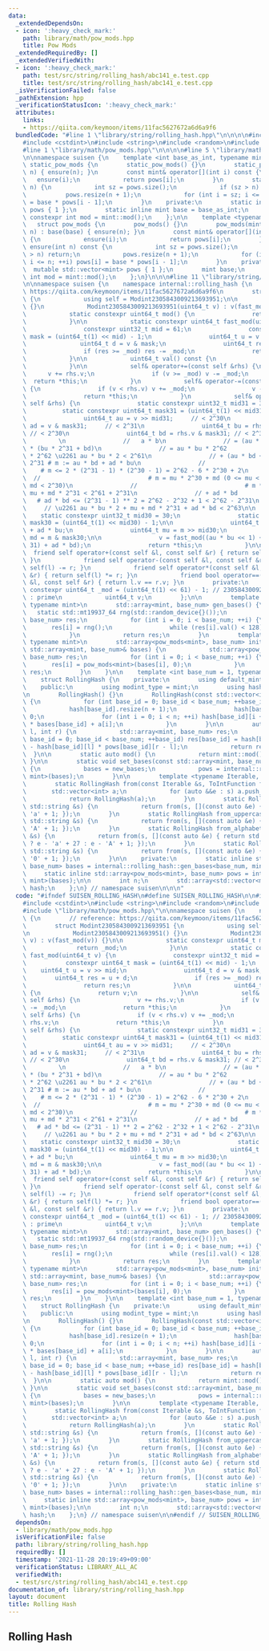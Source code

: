 ```yaml
---
data:
  _extendedDependsOn:
  - icon: ':heavy_check_mark:'
    path: library/math/pow_mods.hpp
    title: Pow Mods
  _extendedRequiredBy: []
  _extendedVerifiedWith:
  - icon: ':heavy_check_mark:'
    path: test/src/string/rolling_hash/abc141_e.test.cpp
    title: test/src/string/rolling_hash/abc141_e.test.cpp
  _isVerificationFailed: false
  _pathExtension: hpp
  _verificationStatusIcon: ':heavy_check_mark:'
  attributes:
    links:
    - https://qiita.com/keymoon/items/11fac5627672a6d6a9f6
  bundledCode: "#line 1 \"library/string/rolling_hash.hpp\"\n\n\n\n#include <array>\n\
    #include <cstdint>\n#include <string>\n#include <random>\n#include <vector>\n\n\
    #line 1 \"library/math/pow_mods.hpp\"\n\n\n\n#line 5 \"library/math/pow_mods.hpp\"\
    \n\nnamespace suisen {\n    template <int base_as_int, typename mint>\n    struct\
    \ static_pow_mods {\n        static_pow_mods() {}\n        static_pow_mods(int\
    \ n) { ensure(n); }\n        const mint& operator[](int i) const {\n         \
    \   ensure(i);\n            return pows[i];\n        }\n        static void ensure(int\
    \ n) {\n            int sz = pows.size();\n            if (sz > n) return;\n \
    \           pows.resize(n + 1);\n            for (int i = sz; i <= n; ++i) pows[i]\
    \ = base * pows[i - 1];\n        }\n    private:\n        static inline std::vector<mint>\
    \ pows { 1 };\n        static inline mint base = base_as_int;\n        static\
    \ constexpr int mod = mint::mod();\n    };\n\n    template <typename mint>\n \
    \   struct pow_mods {\n        pow_mods() {}\n        pow_mods(mint base, int\
    \ n) : base(base) { ensure(n); }\n        const mint& operator[](int i) const\
    \ {\n            ensure(i);\n            return pows[i];\n        }\n        void\
    \ ensure(int n) const {\n            int sz = pows.size();\n            if (sz\
    \ > n) return;\n            pows.resize(n + 1);\n            for (int i = sz;\
    \ i <= n; ++i) pows[i] = base * pows[i - 1];\n        }\n    private:\n      \
    \  mutable std::vector<mint> pows { 1 };\n        mint base;\n        static constexpr\
    \ int mod = mint::mod();\n    };\n}\n\n\n#line 11 \"library/string/rolling_hash.hpp\"\
    \n\nnamespace suisen {\n    namespace internal::rolling_hash {\n        // reference:\
    \ https://qiita.com/keymoon/items/11fac5627672a6d6a9f6\n        struct Modint2305843009213693951\
    \ {\n            using self = Modint2305843009213693951;\n\n            Modint2305843009213693951()\
    \ {}\n            Modint2305843009213693951(uint64_t v) : v(fast_mod(v)) {}\n\n\
    \            static constexpr uint64_t mod() {\n                return _mod;\n\
    \            }\n\n            static constexpr uint64_t fast_mod(uint64_t v) {\n\
    \                constexpr uint32_t mid = 61;\n                constexpr uint64_t\
    \ mask = (uint64_t(1) << mid) - 1;\n                uint64_t u = v >> mid;\n \
    \               uint64_t d = v & mask;\n                uint64_t res = u + d;\n\
    \                if (res >= _mod) res -= _mod;\n                return res;\n\
    \            }\n\n            uint64_t val() const {\n                return v;\n\
    \            }\n\n            self& operator+=(const self &rhs) {\n          \
    \      v += rhs.v;\n                if (v >= _mod) v -= _mod;\n              \
    \  return *this;\n            }\n            self& operator-=(const self &rhs)\
    \ {\n                if (v < rhs.v) v += _mod;\n                v -= rhs.v;\n\
    \                return *this;\n            }\n            self& operator*=(const\
    \ self &rhs) {\n                static constexpr uint32_t mid31 = 31;\n      \
    \          static constexpr uint64_t mask31 = (uint64_t(1) << mid31) - 1;\n\n\
    \                uint64_t au = v >> mid31;     // < 2^30\n                uint64_t\
    \ ad = v & mask31;     // < 2^31\n                uint64_t bu = rhs.v >> mid31;\
    \ // < 2^30\n                uint64_t bd = rhs.v & mask31; // < 2^31\n       \
    \         \n                //   a * b\n                // = (au * 2^31 + ad)\
    \ * (bu * 2^31 + bd)\n                // = au * bu * 2^62             # au * bu\
    \ * 2^62 \u2261 au * bu * 2 < 2^61\n                // + (au * bd + ad * bu) *\
    \ 2^31 # m := au * bd + ad * bu\n                //                          \
    \    # m <= 2 * (2^31 - 1) * (2^30 - 1) = 2^62 - 6 * 2^30 + 2\n              \
    \  //                              # m = mu * 2^30 + md (0 <= mu < 2^32, 0 <=\
    \ md < 2^30)\n                //                              # m * 2^31 \u2261\
    \ mu + md * 2^31 < 2^61 + 2^31\n                // + ad * bd                 \
    \   # ad * bd <= (2^31 - 1) ** 2 = 2^62 - 2^32 + 1 < 2^62 - 2^31\n           \
    \     // \u2261 au * bu * 2 + mu + md * 2^31 + ad * bd < 2^63\n\n            \
    \    static constexpr uint32_t mid30 = 30;\n                static constexpr uint64_t\
    \ mask30 = (uint64_t(1) << mid30) - 1;\n\n                uint64_t m = au * bd\
    \ + ad * bu;\n                uint64_t mu = m >> mid30;\n                uint64_t\
    \ md = m & mask30;\n\n                v = fast_mod((au * bu << 1) + mu + (md <<\
    \ 31) + ad * bd);\n                return *this;\n            }\n\n          \
    \  friend self operator+(const self &l, const self &r) { return self(l) += r;\
    \ }\n            friend self operator-(const self &l, const self &r) { return\
    \ self(l) -= r; }\n            friend self operator*(const self &l, const self\
    \ &r) { return self(l) *= r; }\n            friend bool operator==(const self\
    \ &l, const self &r) { return l.v == r.v; }\n        private:\n            static\
    \ constexpr uint64_t _mod = (uint64_t(1) << 61) - 1; // 2305843009213693951UL\
    \ : prime\n            uint64_t v;\n        };\n\n        template <int base_num,\
    \ typename mint>\n        std::array<mint, base_num> gen_bases() {\n         \
    \   static std::mt19937_64 rng(std::random_device{}());\n            std::array<mint,\
    \ base_num> res;\n            for (int i = 0; i < base_num; ++i) {\n         \
    \       res[i] = rng();\n                while (res[i].val() < 128) res[i] = rng();\n\
    \            }\n            return res;\n        }\n        template <int base_num,\
    \ typename mint>\n        std::array<pow_mods<mint>, base_num> init_pows(const\
    \ std::array<mint, base_num>& bases) {\n            std::array<pow_mods<mint>,\
    \ base_num> res;\n            for (int i = 0; i < base_num; ++i) {\n         \
    \       res[i] = pow_mods<mint>(bases[i], 0);\n            }\n            return\
    \ res;\n        }\n    }\n\n    template <int base_num = 1, typename mint = internal::rolling_hash::Modint2305843009213693951>\n\
    \    struct RollingHash {\n    private:\n        using default_mint = internal::rolling_hash::Modint2305843009213693951;\n\
    \    public:\n        using modint_type = mint;\n        using hash_type = decltype(mint::mod());\n\
    \n        RollingHash() {}\n        RollingHash(const std::vector<int> &a) : n(a.size())\
    \ {\n            for (int base_id = 0; base_id < base_num; ++base_id) {\n    \
    \            hash[base_id].resize(n + 1);\n                hash[base_id][0] =\
    \ 0;\n                for (int i = 0; i < n; ++i) hash[base_id][i + 1] = hash[base_id][i]\
    \ * bases[base_id] + a[i];\n            }\n        }\n\n        auto operator()(int\
    \ l, int r) {\n            std::array<mint, base_num> res;\n            for (int\
    \ base_id = 0; base_id < base_num; ++base_id) res[base_id] = hash[base_id][r]\
    \ - hash[base_id][l] * pows[base_id][r - l];\n            return res;\n      \
    \  }\n\n        static auto mod() {\n            return mint::mod();\n       \
    \ }\n\n        static void set_bases(const std::array<mint, base_num> &new_bases)\
    \ {\n            bases = new_bases;\n            pows = internal::rolling_hash::init_pows<base_num,\
    \ mint>(bases);\n        }\n\n        template <typename Iterable, typename ToIntFunction>\n\
    \        static RollingHash from(const Iterable &s, ToIntFunction f) {\n     \
    \       std::vector<int> a;\n            for (auto &&e : s) a.push_back(f(e));\n\
    \            return RollingHash(a);\n        }\n        static RollingHash from_lowercase_alphabet(const\
    \ std::string &s) {\n            return from(s, [](const auto &e) { return e -\
    \ 'a' + 1; });\n        }\n        static RollingHash from_uppercase_alphabet(const\
    \ std::string &s) {\n            return from(s, [](const auto &e) { return e -\
    \ 'A' + 1; });\n        }\n        static RollingHash from_alphabet(const std::string\
    \ &s) {\n            return from(s, [](const auto &e) { return std::islower(e)\
    \ ? e - 'a' + 27 : e - 'A' + 1; });\n        }\n        static RollingHash from_digit(const\
    \ std::string &s) {\n            return from(s, [](const auto &e) { return e -\
    \ '0' + 1; });\n        }\n\n    private:\n        static inline std::array<mint,\
    \ base_num> bases = internal::rolling_hash::gen_bases<base_num, mint>();\n   \
    \     static inline std::array<pow_mods<mint>, base_num> pows = internal::rolling_hash::init_pows<base_num,\
    \ mint>(bases);\n\n        int n;\n        std::array<std::vector<mint>, base_num>\
    \ hash;\n    };\n} // namespace suisen\n\n\n"
  code: "#ifndef SUISEN_ROLLING_HASH\n#define SUISEN_ROLLING_HASH\n\n#include <array>\n\
    #include <cstdint>\n#include <string>\n#include <random>\n#include <vector>\n\n\
    #include \"library/math/pow_mods.hpp\"\n\nnamespace suisen {\n    namespace internal::rolling_hash\
    \ {\n        // reference: https://qiita.com/keymoon/items/11fac5627672a6d6a9f6\n\
    \        struct Modint2305843009213693951 {\n            using self = Modint2305843009213693951;\n\
    \n            Modint2305843009213693951() {}\n            Modint2305843009213693951(uint64_t\
    \ v) : v(fast_mod(v)) {}\n\n            static constexpr uint64_t mod() {\n  \
    \              return _mod;\n            }\n\n            static constexpr uint64_t\
    \ fast_mod(uint64_t v) {\n                constexpr uint32_t mid = 61;\n     \
    \           constexpr uint64_t mask = (uint64_t(1) << mid) - 1;\n            \
    \    uint64_t u = v >> mid;\n                uint64_t d = v & mask;\n        \
    \        uint64_t res = u + d;\n                if (res >= _mod) res -= _mod;\n\
    \                return res;\n            }\n\n            uint64_t val() const\
    \ {\n                return v;\n            }\n\n            self& operator+=(const\
    \ self &rhs) {\n                v += rhs.v;\n                if (v >= _mod) v\
    \ -= _mod;\n                return *this;\n            }\n            self& operator-=(const\
    \ self &rhs) {\n                if (v < rhs.v) v += _mod;\n                v -=\
    \ rhs.v;\n                return *this;\n            }\n            self& operator*=(const\
    \ self &rhs) {\n                static constexpr uint32_t mid31 = 31;\n      \
    \          static constexpr uint64_t mask31 = (uint64_t(1) << mid31) - 1;\n\n\
    \                uint64_t au = v >> mid31;     // < 2^30\n                uint64_t\
    \ ad = v & mask31;     // < 2^31\n                uint64_t bu = rhs.v >> mid31;\
    \ // < 2^30\n                uint64_t bd = rhs.v & mask31; // < 2^31\n       \
    \         \n                //   a * b\n                // = (au * 2^31 + ad)\
    \ * (bu * 2^31 + bd)\n                // = au * bu * 2^62             # au * bu\
    \ * 2^62 \u2261 au * bu * 2 < 2^61\n                // + (au * bd + ad * bu) *\
    \ 2^31 # m := au * bd + ad * bu\n                //                          \
    \    # m <= 2 * (2^31 - 1) * (2^30 - 1) = 2^62 - 6 * 2^30 + 2\n              \
    \  //                              # m = mu * 2^30 + md (0 <= mu < 2^32, 0 <=\
    \ md < 2^30)\n                //                              # m * 2^31 \u2261\
    \ mu + md * 2^31 < 2^61 + 2^31\n                // + ad * bd                 \
    \   # ad * bd <= (2^31 - 1) ** 2 = 2^62 - 2^32 + 1 < 2^62 - 2^31\n           \
    \     // \u2261 au * bu * 2 + mu + md * 2^31 + ad * bd < 2^63\n\n            \
    \    static constexpr uint32_t mid30 = 30;\n                static constexpr uint64_t\
    \ mask30 = (uint64_t(1) << mid30) - 1;\n\n                uint64_t m = au * bd\
    \ + ad * bu;\n                uint64_t mu = m >> mid30;\n                uint64_t\
    \ md = m & mask30;\n\n                v = fast_mod((au * bu << 1) + mu + (md <<\
    \ 31) + ad * bd);\n                return *this;\n            }\n\n          \
    \  friend self operator+(const self &l, const self &r) { return self(l) += r;\
    \ }\n            friend self operator-(const self &l, const self &r) { return\
    \ self(l) -= r; }\n            friend self operator*(const self &l, const self\
    \ &r) { return self(l) *= r; }\n            friend bool operator==(const self\
    \ &l, const self &r) { return l.v == r.v; }\n        private:\n            static\
    \ constexpr uint64_t _mod = (uint64_t(1) << 61) - 1; // 2305843009213693951UL\
    \ : prime\n            uint64_t v;\n        };\n\n        template <int base_num,\
    \ typename mint>\n        std::array<mint, base_num> gen_bases() {\n         \
    \   static std::mt19937_64 rng(std::random_device{}());\n            std::array<mint,\
    \ base_num> res;\n            for (int i = 0; i < base_num; ++i) {\n         \
    \       res[i] = rng();\n                while (res[i].val() < 128) res[i] = rng();\n\
    \            }\n            return res;\n        }\n        template <int base_num,\
    \ typename mint>\n        std::array<pow_mods<mint>, base_num> init_pows(const\
    \ std::array<mint, base_num>& bases) {\n            std::array<pow_mods<mint>,\
    \ base_num> res;\n            for (int i = 0; i < base_num; ++i) {\n         \
    \       res[i] = pow_mods<mint>(bases[i], 0);\n            }\n            return\
    \ res;\n        }\n    }\n\n    template <int base_num = 1, typename mint = internal::rolling_hash::Modint2305843009213693951>\n\
    \    struct RollingHash {\n    private:\n        using default_mint = internal::rolling_hash::Modint2305843009213693951;\n\
    \    public:\n        using modint_type = mint;\n        using hash_type = decltype(mint::mod());\n\
    \n        RollingHash() {}\n        RollingHash(const std::vector<int> &a) : n(a.size())\
    \ {\n            for (int base_id = 0; base_id < base_num; ++base_id) {\n    \
    \            hash[base_id].resize(n + 1);\n                hash[base_id][0] =\
    \ 0;\n                for (int i = 0; i < n; ++i) hash[base_id][i + 1] = hash[base_id][i]\
    \ * bases[base_id] + a[i];\n            }\n        }\n\n        auto operator()(int\
    \ l, int r) {\n            std::array<mint, base_num> res;\n            for (int\
    \ base_id = 0; base_id < base_num; ++base_id) res[base_id] = hash[base_id][r]\
    \ - hash[base_id][l] * pows[base_id][r - l];\n            return res;\n      \
    \  }\n\n        static auto mod() {\n            return mint::mod();\n       \
    \ }\n\n        static void set_bases(const std::array<mint, base_num> &new_bases)\
    \ {\n            bases = new_bases;\n            pows = internal::rolling_hash::init_pows<base_num,\
    \ mint>(bases);\n        }\n\n        template <typename Iterable, typename ToIntFunction>\n\
    \        static RollingHash from(const Iterable &s, ToIntFunction f) {\n     \
    \       std::vector<int> a;\n            for (auto &&e : s) a.push_back(f(e));\n\
    \            return RollingHash(a);\n        }\n        static RollingHash from_lowercase_alphabet(const\
    \ std::string &s) {\n            return from(s, [](const auto &e) { return e -\
    \ 'a' + 1; });\n        }\n        static RollingHash from_uppercase_alphabet(const\
    \ std::string &s) {\n            return from(s, [](const auto &e) { return e -\
    \ 'A' + 1; });\n        }\n        static RollingHash from_alphabet(const std::string\
    \ &s) {\n            return from(s, [](const auto &e) { return std::islower(e)\
    \ ? e - 'a' + 27 : e - 'A' + 1; });\n        }\n        static RollingHash from_digit(const\
    \ std::string &s) {\n            return from(s, [](const auto &e) { return e -\
    \ '0' + 1; });\n        }\n\n    private:\n        static inline std::array<mint,\
    \ base_num> bases = internal::rolling_hash::gen_bases<base_num, mint>();\n   \
    \     static inline std::array<pow_mods<mint>, base_num> pows = internal::rolling_hash::init_pows<base_num,\
    \ mint>(bases);\n\n        int n;\n        std::array<std::vector<mint>, base_num>\
    \ hash;\n    };\n} // namespace suisen\n\n#endif // SUISEN_ROLLING_HASH\n"
  dependsOn:
  - library/math/pow_mods.hpp
  isVerificationFile: false
  path: library/string/rolling_hash.hpp
  requiredBy: []
  timestamp: '2021-11-28 20:19:49+09:00'
  verificationStatus: LIBRARY_ALL_AC
  verifiedWith:
  - test/src/string/rolling_hash/abc141_e.test.cpp
documentation_of: library/string/rolling_hash.hpp
layout: document
title: Rolling Hash
---
```

## Rolling Hash